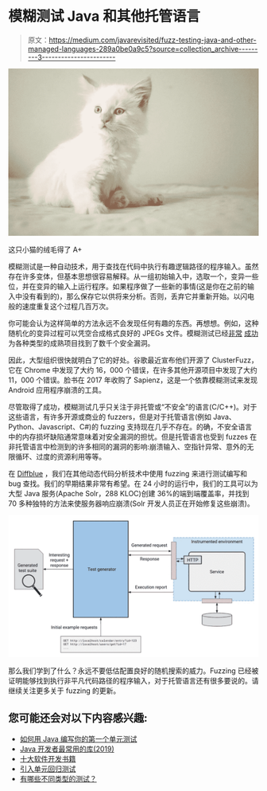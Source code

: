 # 模糊测试 Java 和其他托管语言

> 原文：<https://medium.com/javarevisited/fuzz-testing-java-and-other-managed-languages-289a0be0a9c5?source=collection_archive---------3----------------------->

![](img/b2847298cd0a9b24807c62357b6901ea.png)

这只小猫的绒毛得了 A+

模糊测试是一种自动技术，用于查找在代码中执行有趣逻辑路径的程序输入。虽然存在许多变体，但基本思想很容易解释。从一组初始输入中，选取一个，变异一些位，并在变异的输入上运行程序。如果程序做了一些新的事情(这是你在之前的输入中没有看到的)，那么保存它以供将来分析。否则，丢弃它并重新开始。以闪电般的速度重复这个过程几百万次。

你可能会认为这样简单的方法永远不会发现任何有趣的东西。再想想。例如，这种随机化的变异过程可以凭空合成格式良好的 JPEGs 文件。模糊测试已经[非常](http://lcamtuf.coredump.cx/afl/#bugs) [成功](http://lcamtuf.coredump.cx/afl/#bugs)为各种类型的成熟项目找到了数千个安全漏洞。

因此，大型组织很快就明白了它的好处。谷歌最近宣布他们开源了 ClusterFuzz，它在 Chrome 中发现了大约 16，000 个错误，在许多其他开源项目中发现了大约 11，000 个错误。脸书在 2017 年收购了 Sapienz，这是一个依靠模糊测试来发现 Android 应用程序崩溃的工具。

尽管取得了成功，模糊测试几乎只关注于非托管或“不安全”的语言(C/C++)。对于这些语言，有许多开源或商业的 fuzzers，但是对于托管语言(例如 Java、Python、Javascript、C#)的 fuzzing 支持现在几乎不存在。的确，不安全语言中的内存损坏缺陷通常意味着对安全漏洞的担忧。但是托管语言也受到 fuzzes 在非托管语言中检测到的许多相同的漏洞的影响:崩溃输入、空指针异常、意外的无限循环、过度的资源利用等等。

在 [Diffblue](https://www.diffblue.com/) ，我们在其他动态代码分析技术中使用 fuzzing 来进行测试编写和 bug 查找。我们的早期结果非常有希望。在 24 小时的运行中，我们的工具可以为大型 Java 服务(Apache Solr，288 KLOC)创建 36%的端到端覆盖率，并找到 70 多种独特的方法来使服务器响应崩溃(Solr 开发人员正在开始修复这些崩溃)。

![](img/7b95ecf59728480352d970385704442d.png)

那么我们学到了什么？永远不要低估配置良好的随机搜索的威力。Fuzzing 已经被证明能够找到执行非平凡代码路径的程序输入，对于托管语言还有很多要说的。请继续关注更多关于 fuzzing 的更新。

## 您可能还会对以下内容感兴趣:

*   [如何用 Java 编写你的第一个单元测试](/@DiffblueHQ/how-to-write-your-first-java-unit-test-d65fc5599bbd)
*   [Java 开发者最常用的库(2019)](/@DiffblueHQ/most-popular-libraries-used-by-java-developers-2019-d35d2cc3c66)
*   [十大软件开发书籍](/@DiffblueHQ/summer-reading-list-10-software-development-books-ea11f9c8707c)
*   [引入单元回归测试](https://diffbluehq.medium.com/introducing-unit-regression-tests-200e3db1f638)
*   [有哪些不同类型的测试？](https://diffbluehq.medium.com/what-are-the-different-types-of-tests-5680c361dd3a)